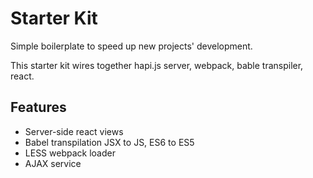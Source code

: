 # Starter Kit

Simple boilerplate to speed up new projects' development.

This starter kit wires together hapi.js server, webpack, bable transpiler, react.


## Features

* Server-side react views
* Babel transpilation JSX to JS, ES6 to ES5
* LESS webpack loader
* AJAX service
